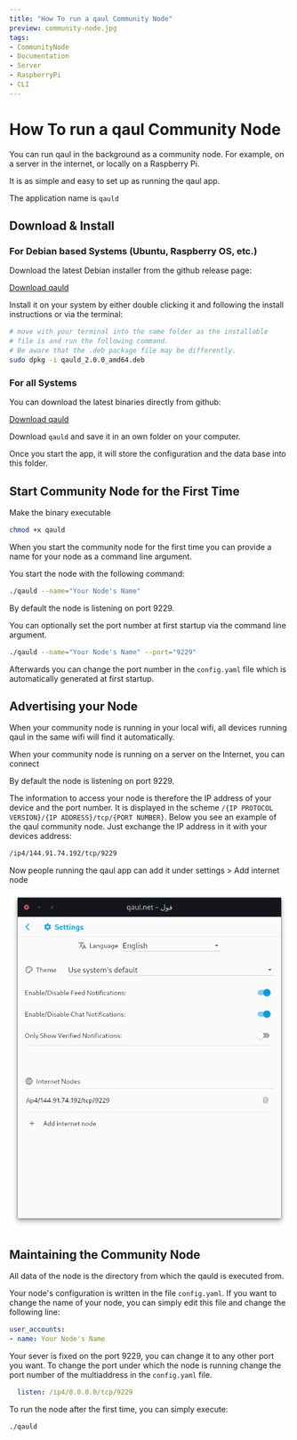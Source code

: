 ```yaml
---
title: "How To run a qaul Community Node"
preview: community-node.jpg
tags:
- CommunityNode
- Documentation
- Server
- RaspberryPi
- CLI
---
```


# How To run a qaul Community Node

You can run qaul in the background as a community node. For example, on a server in the internet, or locally on a Raspberry Pi.

It is as simple and easy to set up as running the qaul app.

The application name is `qauld`

## Download & Install

### For Debian based Systems (Ubuntu, Raspberry OS, etc.)

Download the latest Debian installer from the github release page:

[Download qauld]

Install it on your system by either double clicking it and following the install instructions or via the terminal:

```bash
# move with your terminal into the same folder as the installable
# file is and run the following command.
# Be aware that the .deb package file may be differently.
sudo dpkg -i qauld_2.0.0_amd64.deb
```

### For all Systems

You can download the latest binaries directly from github:

[Download qauld]

Download `qauld` and save it in an own folder on your computer.

Once you start the app, it will store the configuration and the data base into this folder.

## Start Community Node for the First Time

Make the binary executable

```bash
chmod +x qauld
```

When you start the community node for the first time you can provide a name for your node as a command line argument.

You start the node with the following command:

```bash
./qauld --name="Your Node's Name"
```

By default the node is listening on port 9229.

You can optionally set the port number at first startup via the command line argument.

```bash
./qauld --name="Your Node's Name" --port="9229"
```

Afterwards you can change the port number in the `config.yaml` file which is automatically generated at first startup.

## Advertising your Node

When your community node is running in your local wifi, all devices running qaul in the same wifi will find it automatically.

When your community node is running on a server on the Internet, you can connect

By default the node is listening on port 9229.

The information to access your node is therefore the IP address of your device and the port number. It is displayed in the scheme `/{IP PROTOCOL VERSION}/{IP ADDRESS}/tcp/{PORT NUMBER}`.
Below you see an example of the qaul community node. Just exchange the IP address in it with your devices address:

```txt
/ip4/144.91.74.192/tcp/9229
```

Now people running the qaul app can add it under settings > Add internet node

![""](settings.png)

## Maintaining the Community Node

All data of the node is the directory from which the qauld is executed from.

Your node's configuration is written in the file `config.yaml`. If you want to change the name of your node, you can simply edit this file and change the following line:

```yaml
user_accounts:
- name: Your Node's Name
```

Your sever is fixed on the port 9229, you can change it to any other port you want.
To change the port under which the node is running change the port number of the multiaddress in the `config.yaml` file.

```yaml
  listen: /ip4/0.0.0.0/tcp/9229
```

To run the node after the first time, you can simply execute:

```bash
./qauld
```

[Download qauld]: https://github.com/qaul/qaul.net/releases